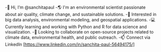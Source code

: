 -👋 Hi, I’m @sanchitapaul
-🌎 I'm an environmental scientist passionate about air quality, climate change, and sustainable solutions.
-👀 Interested in big data analysis, environmental modeling, and geospatial applications.
-💻 Currently learning and working with Python and R for data science and visualization.
-🤝 Looking to collaborate on open-source projects related to climate data, environmental health, and public outreach.
-📫 Connect via LinkedIn [https://www.linkedin.com/in/sanchita-paul-56494175/]

<!---
sanchitapaul/sanchitapaul is a ✨ special ✨ repository because its `README.md` (this file) appears on your GitHub profile.
You can click the Preview link to take a look at your changes.
--->

